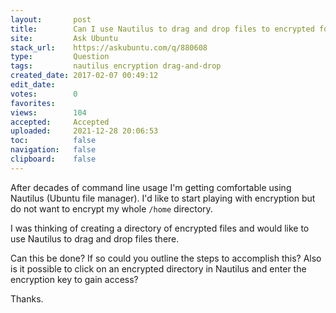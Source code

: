 ```yaml
---
layout:       post
title:        Can I use Nautilus to drag and drop files to encrypted folder?
site:         Ask Ubuntu
stack_url:    https://askubuntu.com/q/880608
type:         Question
tags:         nautilus encryption drag-and-drop
created_date: 2017-02-07 00:49:12
edit_date:    
votes:        0
favorites:    
views:        104
accepted:     Accepted
uploaded:     2021-12-28 20:06:53
toc:          false
navigation:   false
clipboard:    false
---
```


After decades of command line usage I'm getting comfortable using Nautilus (Ubuntu file manager). I'd like to start playing with encryption but do not want to encrypt my whole `/home` directory.

I was thinking of creating a directory of encrypted files and would like to use Nautilus to drag and drop files there.

Can this be done? If so could you outline the steps to accomplish this? Also is it possible to click on an encrypted directory in Nautilus and enter the encryption key to gain access?

Thanks.
